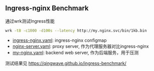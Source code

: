 ## Ingress-nginx Benchmark

通过wrk测试Ingress性能
```bash
wrk -t8 -c1000 -d100s --latency http://my.nginx.svc/bin/1kb.bin
```

- [ingress-nginx.yaml](./ingress-nginx.yaml): ingress-nginx configmap
- [nginx-server.yaml](./nginx-server.yaml): proxy server, 作为代理服务器对比ingress-nginx
- [my-nginx.yaml](./my-nginx.yaml): backend web server, 作为后端服务，用于压测

测试结果见 https://qingwave.github.io/ingress-benchmark/
